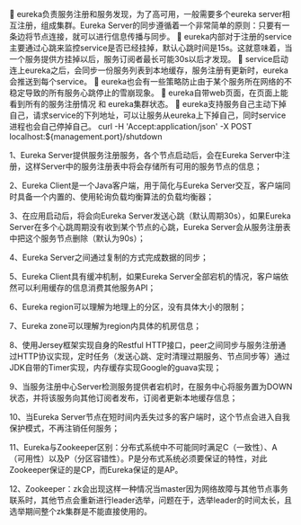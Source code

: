 	eureka负责服务注册和服务发现，为了高可用，一般需要多个eureka server相互注册，组成集群。Eureka Server的同步遵循着一个非常简单的原则：只要有一条边将节点连接，就可以进行信息传播与同步。
	eureka内部对于注册的service主要通过心跳来监控service是否已经挂掉，默认心跳时间是15s。这就意味着，当一个服务提供方挂掉以后，服务订阅者最长可能30s以后才发现。
	service启动连上eureka之后，会同步一份服务列表到本地缓存，服务注册有更新时，eureka会推送到每个service。
	eureka也会有一些策略防止由于某个服务所在网络的不稳定导致的所有服务心跳停止的雪崩现象。
	eureka自带web页面，在页面上能看到所有的服务注册情况 和 eureka集群状态。
	eureka支持服务自己主动下掉自己，请求service的下列地址，可以让服务从eureka上下掉自己，同时service进程也会自己停掉自己。
curl -H 'Accept:application/json' -X POST localhost:${management.port}/shutdown

1、Eureka Server提供服务注册服务，各个节点启动后，会在Eureka Server中注册，这样Server中的服务注册表中将会存储所有可用的服务节点的信息；

2、Eureka Client是一个Java客户端，用于简化与Eureka Server交互，客户端同时具备一个内置的、使用轮询负载均衡算法的负载均衡器；

3、在应用启动后，将会向Eureka Server发送心跳（默认周期30s），如果Eureka Server在多个心跳周期没有收到某个节点的心跳，Eureka Server会从服务注册表中把这个服务节点删除（默认为90s）；

4、Eureka Server之间通过复制的方式完成数据的同步；

5、Eureka Client具有缓冲机制，如果Eureka Server全部宕机的情况，客户端依然可以利用缓存的信息消费其他服务API；

6、Eureka region可以理解为地理上的分区，没有具体大小的限制；

7、Eureka zone可以理解为region内具体的机房信息；

8、使用Jersey框架实现自身的Restful HTTP接口，peer之间同步与服务注册通过HTTP协议实现，定时任务（发送心跳、定时清理过期服务、节点同步等）通过JDK自带的Timer实现，内存缓存实现Google的guava实现；

9、当服务注册中心Server检测服务提供者宕机时，在服务中心将服务置为DOWN状态，并将该服务向其他订阅者发布，订阅者更新本地缓存信息；

10、当Eureka Server节点在短时间内丢失过多的客户端时，这个节点会进入自我保护模式，不再注销任何服务；

11、Eureka与Zookeeper区别：分布式系统中不可能同时满足C（一致性）、A（可用性）以及P（分区容错性）。P是分布式系统必须要保证的特性，对此Zookeeper保证的是CP，而Eureka保证的是AP。 

12、Zookeeper：zk会出现这样一种情况当master因为网络故障与其他节点事务联系时，其他节点会重新进行leader选举，问题在于，选举leader的时间太长，且选举期间整个zk集群是不能直接使用的。
